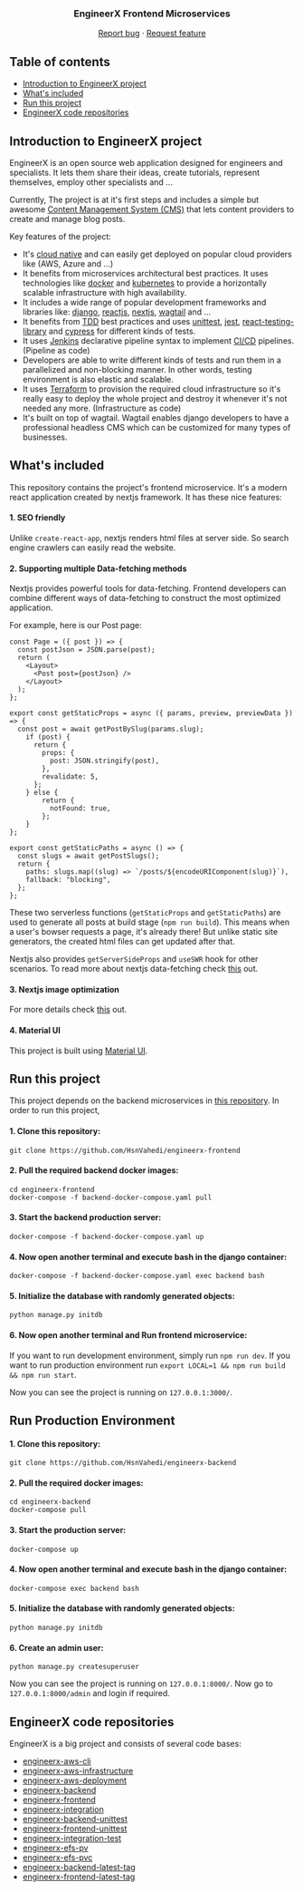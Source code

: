 <p align="center">

  <h3 align="center">EngineerX Frontend Microservices</h3>

  <p align="center">
    <a href="https://github.com/HsnVahedi/engineerx-frontend/issues/new">Report bug</a>
    ·
    <a href="https://github.com/HsnVahedi/engineerx-frontend/issues/new">Request feature</a>
  </p>
</p>


## Table of contents

- [Introduction to EngineerX project](#introduction-to-engineerx-project)
- [What's included](#whats-included)
- [Run this project](#run-this-project)
- [EngineerX code repositories](#engineerx-code-repositories)





## Introduction to EngineerX project

EngineerX is an open source web application designed for engineers and specialists. It lets them share their ideas, create tutorials, represent themselves, employ other specialists and ...

Currently, The project is at it's first steps and includes a simple but awesome [Content Management System (CMS)](https://en.wikipedia.org/wiki/Content_management_system) that lets content providers to create and manage blog posts.

Key features of the project:

- It's [cloud native](https://en.wikipedia.org/wiki/Cloud_native_computing) and can easily get deployed on popular cloud providers like (AWS, Azure and ...)
- It benefits from microservices architectural best practices. It uses technologies like [docker](https://www.docker.com/) and [kubernetes](https://kubernetes.io/) to provide a horizontally scalable infrastructure with high availability.
- It includes a wide range of popular development frameworks and libraries like: [django](https://www.djangoproject.com/), [reactjs](https://reactjs.org/), [nextjs](https://nextjs.org/), [wagtail](https://wagtail.io/) and ...
- It benefits from [TDD](https://en.wikipedia.org/wiki/Test-driven_development) best practices and uses [unittest](https://docs.python.org/3/library/unittest.html#module-unittest), [jest](https://jestjs.io/), [react-testing-library](https://testing-library.com/docs/react-testing-library/intro/) and [cypress](https://www.cypress.io/) for different kinds of tests.
- It uses [Jenkins](https://www.jenkins.io/) declarative pipeline syntax to implement [CI/CD](https://en.wikipedia.org/wiki/CI/CD) pipelines. (Pipeline as code)
- Developers are able to write different kinds of tests and run them in a parallelized and non-blocking manner. In other words, testing environment is also elastic and scalable.
- It uses [Terraform](https://www.terraform.io/) to provision the required cloud infrastructure so it's really easy to deploy the whole project and destroy it whenever it's not needed any more. (Infrastructure as code)
- It's built on top of wagtail. Wagtail enables django developers to have a professional headless CMS which can be customized for many types of businesses.




## What's included
This repository contains the project's frontend microservice. It's a modern react application created by nextjs framework. It has these nice features:

#### 1. SEO friendly
Unlike `create-react-app`, nextjs renders html files at server side. So search engine crawlers can easily read the website.

#### 2. Supporting multiple Data-fetching methods
Nextjs provides powerful tools for data-fetching. Frontend developers can combine different ways of data-fetching to construct the most optimized application.

For example, here is our Post page:


    const Page = ({ post }) => {
      const postJson = JSON.parse(post);
      return (
        <Layout>
          <Post post={postJson} />
        </Layout>
      );
    };

    export const getStaticProps = async ({ params, preview, previewData }) => {
      const post = await getPostBySlug(params.slug);
        if (post) {
          return {
            props: {
              post: JSON.stringify(post),
            },
            revalidate: 5,
          };
        } else {
            return {
              notFound: true,
            };
        }
    };

    export const getStaticPaths = async () => {
      const slugs = await getPostSlugs();
      return {
        paths: slugs.map((slug) => `/posts/${encodeURIComponent(slug)}`),
        fallback: "blocking",
      };
    };
    
These two serverless functions (`getStaticProps` and `getStaticPaths`) are used to generate all posts at build stage (`npm run build`). This means when a user's bowser requests a page, it's already there! But unlike static site generators, the created html files can get updated after that. 

Nextjs also provides `getServerSideProps` and `useSWR` hook for other scenarios. To read more about nextjs data-fetching check [this](https://nextjs.org/docs/basic-features/data-fetching) out.

#### 3. Nextjs image optimization
For more details check [this](https://nextjs.org/docs/basic-features/image-optimization) out.

#### 4. Material UI
This project is built using [Material UI](https://material-ui.com/).

## Run this project

This project depends on the backend microservices in [this repository](https://github.com/HsnVahedi/engineerx-backend). In order to run this project,

#### 1. Clone this repository:
    git clone https://github.com/HsnVahedi/engineerx-frontend
#### 2. Pull the required backend docker images:
    cd engineerx-frontend
    docker-compose -f backend-docker-compose.yaml pull
#### 3. Start the backend production server:
    docker-compose -f backend-docker-compose.yaml up
#### 4. Now open another terminal and execute bash in the django container:
    docker-compose -f backend-docker-compose.yaml exec backend bash
#### 5. Initialize the database with randomly generated objects:
    python manage.py initdb
#### 6. Now open another terminal and Run frontend microservice:
If you want to run development environment, simply run `npm run dev`. If you want to run production environment run `export LOCAL=1 && npm run build && npm run start`.
    
Now you can see the project is running on `127.0.0.1:3000/`.





## Run Production Environment

#### 1. Clone this repository:
    git clone https://github.com/HsnVahedi/engineerx-backend
#### 2. Pull the required docker images:
    cd engineerx-backend
    docker-compose pull
#### 3. Start the production server:
    docker-compose up
#### 4. Now open another terminal and execute bash in the django container:
    docker-compose exec backend bash
#### 5. Initialize the database with randomly generated objects:
    python manage.py initdb
#### 6. Create an admin user:
    python manage.py createsuperuser

Now you can see the project is running on `127.0.0.1:8000/`. Now go to `127.0.0.1:8000/admin` and login if required.




## EngineerX code repositories

EngineerX is a big project and consists of several code bases:

- [engineerx-aws-cli](https://github.com/HsnVahedi/engineerx-aws-cli)
- [engineerx-aws-infrastructure](https://github.com/HsnVahedi/engineerx-aws-infrastructure)
- [engineerx-aws-deployment](https://github.com/HsnVahedi/engineerx-aws-deployment)
- [engineerx-backend](https://github.com/HsnVahedi/engineerx-backend)
- [engineerx-frontend](https://github.com/HsnVahedi/engineerx-frontend)
- [engineerx-integration](https://github.com/HsnVahedi/engineerx-integration)
- [engineerx-backend-unittest](https://github.com/HsnVahedi/engineerx-backend-unittest)
- [engineerx-frontend-unittest](https://github.com/HsnVahedi/engineerx-frontend-unittest)
- [engineerx-integration-test](https://github.com/HsnVahedi/engineerx-integration-test)
- [engineerx-efs-pv](https://github.com/HsnVahedi/engineerx-efs-pv)
- [engineerx-efs-pvc](https://github.com/HsnVahedi/engineerx-efs-pvc)
- [engineerx-backend-latest-tag](https://github.com/HsnVahedi/engineerx-backend-latest-tag)
- [engineerx-frontend-latest-tag](https://github.com/HsnVahedi/engineerx-frontend-latest-tag)
